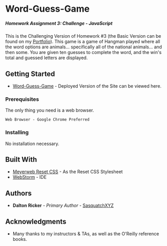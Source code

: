 # Word-Guess-Game
##### Homework Assignment 3: Challenge - JavaScript

This is the Challenging Version of Homework #3 (the Basic Version can be found on my [Portfolio](https://sasquatchxyz.github.io/Basic-Portfolio/)).  This game is a game of Hangman played where all the word options are animals... specifically all of the national animals... and then some.  You are given ten guesses to complete the word, and the win's total and guessed letters are displayed.

## Getting Started

* [Word-Guess-Game](https://sasquatchxyz.github.io/Word-Guess-Game/) - Deployed Version of the Site can be viewed here.

### Prerequisites

The only thing you need is a web browser.

```
Web Browser - Google Chrome Preferred
```

### Installing

No installation necessary.

## Built With

* [Meyerweb Reset CSS](https://meyerweb.com/eric/tools/css/reset/) - As the Reset CSS Stylesheet
* [WebStorm](https://www.jetbrains.com/webstorm/) - IDE

## Authors

* **Dalton Ricker** - *Primary Author* - [SasquatchXYZ](https://github.com/SasquatchXYZ)

## Acknowledgments
* Many thanks to my instructors & TAs, as well as the O'Reilly reference books.